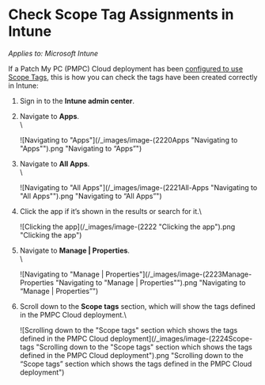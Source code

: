 # Check Scope Tag Assignments in Intune

_Applies to: Microsoft Intune_

If a Patch My PC (PMPC) Cloud deployment has been [configured to use Scope Tags](../../cloud-deployments/deploying-an-app-using-cloud/cloud-configurations-deployment-tab/role-scope-tags-optional.md), this is how you can check the tags have been created correctly in Intune:

1. Sign in to the **Intune admin center**.
2.  Navigate to **Apps**.\
    \


    ![Navigating to "Apps"](/_images/image-(2220Apps "Navigating to \"Apps\"").png "Navigating to “Apps”")


3.  Navigate to **All Apps**.\
    \


    ![Navigating to "All Apps"](/_images/image-(2221All-Apps "Navigating to \"All Apps\"").png "Navigating to “All Apps”")


4.  Click the app if it’s shown in the results or search for it.\


    ![Clicking the app](/_images/image-(2222 "Clicking the app").png "Clicking the app")


5.  Navigate to **Manage | Properties**.\
    \


    ![Navigating to "Manage | Properties"](/_images/image-(2223Manage-Properties "Navigating to \"Manage | Properties\"").png "Navigating to “Manage | Properties”")


6.  Scroll down to the **Scope tags** section, which will show the tags defined in the PMPC Cloud deployment.\


    ![Scrolling down to the "Scope tags" section which shows the tags defined in the PMPC Cloud deployment](/_images/image-(2224Scope-tags "Scrolling down to the \"Scope tags\" section which shows the tags defined in the PMPC Cloud deployment").png "Scrolling down to the “Scope tags” section which shows the tags defined in the PMPC Cloud deployment")